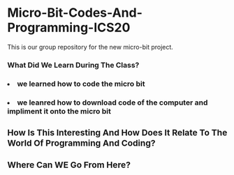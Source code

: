 # Micro-Bit-Codes-And-Programming-ICS20


This is our group repository for the new micro-bit project.



<h3> What Did We Learn During The Class?

<uo>

 <h4> <li> we learned how to code the micro bit 
 <h4> <li> we leanred how to download code of the computer and impliment it onto the micro bit

</ou>    

<h3> How Is This Interesting And How Does It Relate To The World Of Programming And Coding?


<h3> Where Can WE Go From Here?

